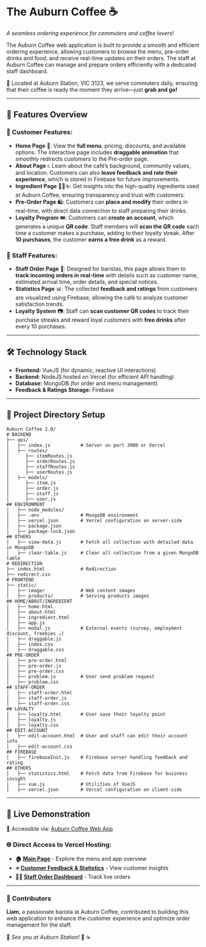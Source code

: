 # The Auburn Coffee ☕  
*A seamless ordering experience for commuters and coffee lovers!*  

The Auburn Coffee web application is built to provide a smooth and efficient ordering experience, allowing customers to browse the menu, pre-order drinks and food, and receive real-time updates on their orders. The staff at Auburn Coffee can manage and prepare orders efficiently with a dedicated staff dashboard.  

🚆 Located at Auburn Station, VIC 3123, we serve commuters daily, ensuring that their coffee is ready the moment they arrive—just **grab and go!**  

---

## 🌟 Features Overview  
### 🔹 Customer Features:  
- **Home Page** 🏡: View the **full menu**, pricing, discounts, and available options. The interactive page includes **draggable animation** that smoothly redirects customers to the Pre-order page.  
- **About Page** ℹ️: Learn about the café’s background, community values, and location. Customers can also **leave feedback and rate their experience**, which is stored in Firebase for future improvements.  
- **Ingredient Page** 🥑🥛☕: Get insights into the high-quality ingredients used at Auburn Coffee, ensuring transparency and trust with customers.  
- **Pre-Order Page** 🛍️: Customers can **place and modify** their orders in real-time, with direct data connection to staff preparing their drinks.  
- **Loyalty Program** 🎟️: Customers can **create an account**, which generates a unique **QR code**. Staff members will **scan the QR code** each time a customer makes a purchase, adding to their loyalty streak. After **10 purchases**, the customer **earns a free drink** as a reward.

### 🔹 Staff Features:  
- **Staff Order Page** 🏪: Designed for baristas, this page allows them to **track incoming orders in real-time** with details such as customer name, estimated arrival time, order details, and special notices.  
- **Statistics Page** 📊: The collected **feedback and ratings** from customers are visualized using Firebase, allowing the café to analyze customer satisfaction trends.  
- **Loyalty System** 📷: Staff can **scan customer QR codes** to track their purchase streaks and reward loyal customers with **free drinks** after every 10 purchases.

---

## 🛠️ Technology Stack  
- **Frontend:** VueJS (for dynamic, reactive UI interactions)  
- **Backend:** NodeJS hosted on Vercel (for efficient API handling)  
- **Database:** MongoDB (for order and menu management)  
- **Feedback & Ratings Storage:** Firebase  

---

## 📂 Project Directory Setup  
```plaintext
Auburn Coffee 2.0/
# BACKEND
├── api/
│   ├── index.js           # Server on port 3000 or Vercel
│   ├── routes/
│      ├── itemRoutes.js
│      ├── orderRoutes.js
│      ├── staffRoutes.js
│      ├── userRoutes.js
│   ├── models/
│      ├── item.js
│      ├── order.js
│      ├── staff.js
│      ├── user.js
## ENVIRONMENT
│   ├── node_modules/
│   ├── .env               # MongoDB environment
│   ├── vercel.json        # Vercel configuration on server-side
│   ├── package.json
│   ├── package-lock.json
## OTHERS
│   ├── view-data.js       # Fetch all collection with detailed data in MongoDB
│   ├── clear-table.js     # Clear all collection from a given MongoDB table
# REDIRECTION
├── index.html             # Redirection
├── redirect.css
# FRONTEND
├── static/
│   ├── image/             # Web content images
│   ├── products/          # Serving products images
## HOME/ABOUT/INGREDIENT
│   ├── home.html
│   ├── about.html
│   ├── ingredient.html
│   ├── app.js
│   ├── modal.js           # External events (survey, employment discount, freebies ☕)
│   ├── draggable.js
│   ├── index.css
│   ├── draggable.css
## PRE-ORDER
│   ├── pre-order.html
│   ├── pre-order.js
│   ├── pre-order.css
│   ├── problem.js         # User send problem request
│   ├── problem.css
## STAFF-ORDER
│   ├── staff-order.html
│   ├── staff-order.js
│   ├── staff-order.css
## LOYALTY
│   ├── loyalty.html       # User save their loyalty point
│   ├── loyalty.js
│   ├── loyalty.css
## EDIT-ACCOUNT
│   ├── edit-account.html  # User and staff can edit their account info
│   ├── edit-account.css 
## FIREBASE
│   ├── firebaseInit.js    # Firebase server handling feedback and rating
## OTHERS
│   ├── statistics.html    # Fetch data from Firebase for business insight
│   ├── vue.js             # Utilities of VueJS
│   ├── vercel.json        # Vercel configuration on client-side
```

---

## 📌 **Live Demonstration**  
🚀 Accessible via: [Auburn Coffee Web App](https://lelekhoa1812.github.io/The-Auburn-Coffee/)  

### 🌐 **Direct Access to Vercel Hosting:**  
- **🏠 [Main Page](https://the-auburn-coffee.vercel.app/home.html)** - Explore the menu and app overview  
- **⭐ [Customer Feedback & Statistics](https://the-auburn-coffee.vercel.app/statistics.html)** - View customer insights  
- **👨‍🍳 [Staff Order Dashboard](https://the-auburn-coffee.vercel.app/staff-order.html)** - Track live orders  

---

### 🤝 **Contributors**  
**Liam**, a passionate barista at Auburn Coffee, contributed to building this web application to enhance the customer experience and optimize order management for the staff.  

📍 *See you at Auburn Station!* 🚆 ☕